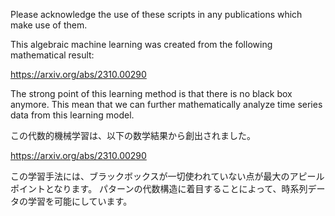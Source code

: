 Please acknowledge the use of these scripts in any publications which make use of them.

This algebraic machine learning was created from the following mathematical result:

https://arxiv.org/abs/2310.00290

The strong point of this learning method is that there is no black box anymore.
This mean that we can further mathematically analyze time series data from this learning model.

この代数的機械学習は、以下の数学結果から創出されました。

https://arxiv.org/abs/2310.00290

この学習手法には、ブラックボックスが一切使われていない点が最大のアピールポイントとなります。
パターンの代数構造に着目することによって、時系列データの学習を可能にしています。
